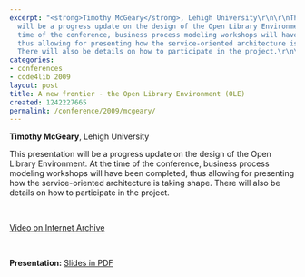 ```yaml
---
excerpt: "<strong>Timothy McGeary</strong>, Lehigh University\r\n\r\nThis presentation
  will be a progress update on the design of the Open Library Environment. At the
  time of the conference, business process modeling workshops will have been completed,
  thus allowing for presenting how the service-oriented architecture is taking shape.
  There will also be details on how to participate in the project.\r\n\r\n<p>&nbsp;</p>"
categories:
- conferences
- code4lib 2009
layout: post
title: A new frontier - the Open Library Environment (OLE)
created: 1242227665
permalink: /conference/2009/mcgeary/
---
```

<strong>Timothy McGeary</strong>, Lehigh University

This presentation will be a progress update on the design of the Open Library Environment. At the time of the conference, business process modeling workshops will have been completed, thus allowing for presenting how the service-oriented architecture is taking shape. There will also be details on how to participate in the project.

<p>&nbsp;</p>

<a href="http://www.archive.org/details/Code4lib2009ANewFrontier-TheOpenLibraryEnvironmentole">Video on Internet Archive</a>

<p>&nbsp;</p>

<strong>Presentation:</strong>
<a href="http://code4lib.org/files/TMcGeary_code4lib09.pdf" target="_blank">Slides in PDF</a>

